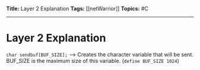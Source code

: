 **Title:** Layer 2 Explanation
**Tags:** [[netWarrior]]
**Topics:** #C 

---
# Layer 2 Explanation
`char sendbuf[BUF_SIZE];` --> Creates the character variable that will be sent. BUF_SIZE is the maximum size of this variable. (`define BUF_SIZE 1024`)